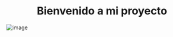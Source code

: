 <h1 align="center">
  <strong>Bienvenido a mi proyecto</strong>
</h1>


![image](https://github.com/user-attachments/assets/ebecf650-d049-45c4-8677-a0feb51bc793)

